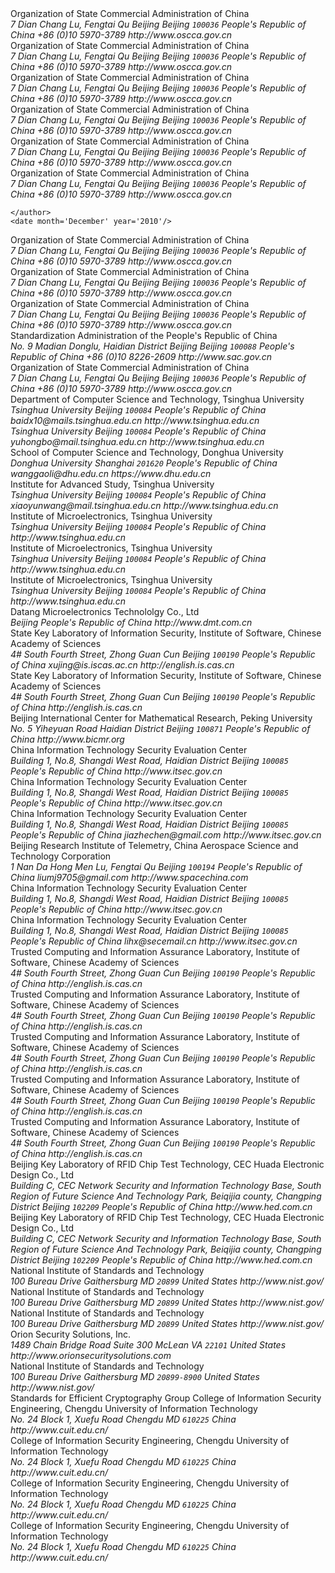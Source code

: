 <reference anchor='SM2' target='http://www.oscca.gov.cn/UpFile/2010122214822692.pdf'>
  <front>
    <title>Public Key Cryptographic Algorithm SM2 Based on Elliptic Curves</title>
    <author>
      <organization>Organization of State Commercial Administration of China</organization>
      <address>
        <postal>
         <street>7 Dian Chang Lu, Fengtai Qu</street>
         <city>Beijing</city>
         <region>Beijing</region>
         <code>100036</code>
         <country>People's Republic of China</country>
        </postal>
        <phone>+86 (0)10 5970-3789</phone>
        <!--<email>contact@oscca.gov.cn</email>-->
        <uri>http://www.oscca.gov.cn</uri>
      </address>
    </author>
    <date month='December' year='2010'/>
  </front>
</reference>

<reference anchor='GMT-0003.1-2012' target='http://info.dacas.cn/sharedimages/ARTICLES/SMAlgorithms/SM2_1.pdf'>
<!--<reference anchor='SM2-1' target='http://www.oscca.gov.cn/UpFile/2010122214822692.pdf'>-->
  <front>
    <title>GM/T 0003.1-2012: Public Key Cryptographic Algorithm SM2 Based on Elliptic Curves Part 1: General</title>
    <author>
      <organization>Organization of State Commercial Administration of China</organization>
      <address>
        <postal>
         <street>7 Dian Chang Lu, Fengtai Qu</street>
         <city>Beijing</city>
         <region>Beijing</region>
         <code>100036</code>
         <country>People's Republic of China</country>
        </postal>
        <phone>+86 (0)10 5970-3789</phone>
        <!--<email>contact@oscca.gov.cn</email>-->
        <uri>http://www.oscca.gov.cn</uri>
      </address>
    </author>
    <date day='21' month='March' year='2012'/>
  </front>
</reference>


<reference anchor='SM2-1' target='http://info.dacas.cn/sharedimages/ARTICLES/SMAlgorithms/SM2_1.pdf'>
<!--<reference anchor='SM2-1' target='http://www.oscca.gov.cn/UpFile/2010122214822692.pdf'>-->
  <front>
  <!--GM/T 0003.1-2012-->
    <title>Public Key Cryptographic Algorithm SM2 Based on Elliptic Curves -- Part 1: General</title>
    <author>
      <organization>Organization of State Commercial Administration of China</organization>
      <address>
        <postal>
         <street>7 Dian Chang Lu, Fengtai Qu</street>
         <city>Beijing</city>
         <region>Beijing</region>
         <code>100036</code>
         <country>People's Republic of China</country>
        </postal>
        <phone>+86 (0)10 5970-3789</phone>
        <!--<email>contact@oscca.gov.cn</email>-->
        <uri>http://www.oscca.gov.cn</uri>
      </address>
    </author>
    <date month='December' year='2010'/>
  </front>
</reference>

<reference anchor='SM2-2' target='http://info.dacas.cn/sharedimages/ARTICLES/SMAlgorithms/SM2_2.pdf'>
<!--<reference anchor='SM2-2' target='http://www.oscca.gov.cn/UpFile/2010122214822692.pdf'>-->
  <front>
  <!--GM/T 0003.2-2012-->
    <title>Public Key Cryptographic Algorithm SM2 Based on Elliptic Curves -- Part 2: Digital Signature Algorithm</title>
    <author>
      <organization>Organization of State Commercial Administration of China</organization>
      <address>
        <postal>
         <street>7 Dian Chang Lu, Fengtai Qu</street>
         <city>Beijing</city>
         <region>Beijing</region>
         <code>100036</code>
         <country>People's Republic of China</country>
        </postal>
        <phone>+86 (0)10 5970-3789</phone>
        <!--<email>contact@oscca.gov.cn</email>-->
        <uri>http://www.oscca.gov.cn</uri>
      </address>
    </author>
    <date month='December' year='2010'/>
  </front>
</reference>

<reference anchor='SM2-3' target='http://info.dacas.cn/sharedimages/ARTICLES/SMAlgorithms/SM2_3.pdf'>
<!--<reference anchor='SM2-3' target='http://www.oscca.gov.cn/UpFile/2010122214822692.pdf'>-->
  <front>
  <!--GM/T 0003.3-2012-->
    <title>Public Key Cryptographic Algorithm SM2 Based on Elliptic Curves -- Part 3: Key Exchange Protocol</title>
    <author>
      <organization>Organization of State Commercial Administration of China</organization>
      <address>
        <postal>
         <street>7 Dian Chang Lu, Fengtai Qu</street>
         <city>Beijing</city>
         <region>Beijing</region>
         <code>100036</code>
         <country>People's Republic of China</country>
        </postal>
        <phone>+86 (0)10 5970-3789</phone>
        <!--<email>contact@oscca.gov.cn</email>-->
        <uri>http://www.oscca.gov.cn</uri>
      </address>
    </author>
    <date month='December' year='2010'/>
  </front>
</reference>

<!--<reference anchor='SM2-4' target='http://www.oscca.gov.cn/UpFile/2010122214822692.pdf'>-->
<reference anchor='SM2-4' target='http://info.dacas.cn/sharedimages/ARTICLES/SMAlgorithms/SM2_4.pdf'>
  <front>
  <!--GM/T 0003.4-2012-->
    <title>Public Key Cryptographic Algorithm SM2 Based on Elliptic Curves -- Part 4: Public Key Encryption Algorithm</title>
    <author>
      <organization>Organization of State Commercial Administration of China</organization>
      <address>
        <postal>
         <street>7 Dian Chang Lu, Fengtai Qu</street>
         <city>Beijing</city>
         <region>Beijing</region>
         <code>100036</code>
         <country>People's Republic of China</country>
        </postal>
        <phone>+86 (0)10 5970-3789</phone>
        <!--<email>contact@oscca.gov.cn</email>-->
        <uri>http://www.oscca.gov.cn</uri>
      </address>

    </author>
    <date month='December' year='2010'/>
  </front>
</reference>

<reference anchor='SM2-5' target='http://info.dacas.cn/sharedimages/ARTICLES/SMAlgorithms/SM2_5.pdf'>
<!--<reference anchor='SM2-PARAMS' target='http://www.oscca.gov.cn/UpFile/2010122214836668.pdf'>-->
  <front>
    <!--<title>Public Key Cryptographic Algorithm SM2 Recommended Elliptic Curves Parameters</title>-->
    <title>Public Key Cryptographic Algorithm SM2 Based on Elliptic Curves -- Part 5: Parameter definitions</title>
    <author>
      <organization>Organization of State Commercial Administration of China</organization>
      <address>
        <postal>
         <street>7 Dian Chang Lu, Fengtai Qu</street>
         <city>Beijing</city>
         <region>Beijing</region>
         <code>100036</code>
         <country>People's Republic of China</country>
        </postal>
        <phone>+86 (0)10 5970-3789</phone>
        <!--<email>contact@oscca.gov.cn</email>-->
        <uri>http://www.oscca.gov.cn</uri>
      </address>
    </author>
    <date month='December' year='2010'/>
  </front>
</reference>

<!--<reference anchor='SM3' target='http://www.oscca.gov.cn/UpFile/20101222141857786.pdf'>-->
<reference anchor='SM3' target='http://info.dacas.cn/sharedimages/ARTICLES/SMAlgorithms/SM3.pdf'>
  <front>
  <!--GM/T 0003.5-2012-->
    <title>SM3 Cryptographic Hash Algorithm</title>
    <author>
      <organization>Organization of State Commercial Administration of China</organization>
      <address>
        <postal>
         <street>7 Dian Chang Lu, Fengtai Qu</street>
         <city>Beijing</city>
         <region>Beijing</region>
         <code>100036</code>
         <country>People's Republic of China</country>
        </postal>
        <phone>+86 (0)10 5970-3789</phone>
        <!--<email>contact@oscca.gov.cn</email>-->
        <uri>http://www.oscca.gov.cn</uri>
      </address>
    </author>
    <date month='December' year='2010'/>
  </front>
</reference>

<!--<reference anchor='SM4' target='http://www.oscca.gov.cn/UpFile/200621016423197990.pdf'>-->
<reference anchor='SM4' target='http://info.dacas.cn/sharedimages/ARTICLES/SMAlgorithms/SM4.pdf'>
  <front>
    <title>SM4 block cipher algorithm</title>
    <author>
      <organization>Organization of State Commercial Administration of China</organization>
      <address>
        <postal>
         <street>7 Dian Chang Lu, Fengtai Qu</street>
         <city>Beijing</city>
         <region>Beijing</region>
         <code>100036</code>
         <country>People's Republic of China</country>
        </postal>
        <phone>+86 (0)10 5970-3789</phone>
        <!--<email>contact@oscca.gov.cn</email>-->
        <uri>http://www.oscca.gov.cn</uri>
      </address>
    </author>
    <date month='December' year='2010'/>
  </front>
</reference>

<reference anchor='GB15629.11-2003' target='http://www.gb688.cn/bzgk/gb/newGbInfo?hcno=74B9DD11287E72408C19C4D3A360D1BD'>
  <front>
    <title>Information technology -- Telecommunications and information exchange between systems -- Local and metropolitan area networks -- Specific requirements -- Part 11: Wireless LAN Medium Access Control (MAC) and Physical Layer (PHY) Specifications</title>
    <author>
      <organization>Standardization Administration of the People's Republic of China</organization>
      <address>
        <postal>
         <street>No. 9 Madian Donglu, Haidian District</street>
         <city>Beijing</city>
         <region>Beijing</region>
         <code>100088</code>
         <country>People's Republic of China</country>
        </postal>
        <phone>+86 (0)10 8226-2609</phone>
        <!--<email>contact@oscca.gov.cn</email>-->
        <uri>http://www.sac.gov.cn</uri>
      </address>
    </author>
    <date day='12' month='May' year='2003'/>
  </front>
</reference>


<reference anchor='OSCCA' target='http://www.oscca.gov.cn'>
  <front>
    <title>Organization of State Commercial Administration of China</title>
    <author>
      <organization>Organization of State Commercial Administration of China</organization>
      <address>
        <postal>
         <street>7 Dian Chang Lu, Fengtai Qu</street>
         <city>Beijing</city>
         <region>Beijing</region>
         <code>100036</code>
         <country>People's Republic of China</country>
        </postal>
        <phone>+86 (0)10 5970-3789</phone>
        <!--<email>contact@oscca.gov.cn</email>-->
        <uri>http://www.oscca.gov.cn</uri>
      </address>
    </author>
    <date month='May' year='2017'/>
  </front>
</reference>

<!--SM 3 References-->
<!--https://www.rsaconference.com/writable/presentations/file_upload/cryp-r31.pdf-->
<!--https://online.tugraz.at/tug_online/voe_main2.getvolltext?pCurrPk=67214-->
<!--https://pdfs.semanticscholar.org/1a01/eed95fc8d2de92e5b52c2856a76be5b3afa4.pdf-->

<reference anchor='SM3-Boomerang' target='https://doi.org/10.1049/iet-ifs.2013.0380'>
  <front>
    <title>Improved Boomerang Attacks on Round-Reduced SM3 and Keyed Permutation of BLAKE-256</title>
      <!--IET Information Security ( Volume: 9, Issue: 3, 5 2015 )-->
    <author initials="D." surname="Bai" fullname="Dongxia Bai">
      <organization>Department of Computer Science and Technology, Tsinghua University</organization>
      <address>
        <postal>
          <street>Tsinghua University</street>
          <city>Beijing</city>
          <code>100084</code>
          <country>People's Republic of China</country>
        </postal>
        <email>baidx10@mails.tsinghua.edu.cn</email>
        <uri>http://www.tsinghua.edu.cn</uri>
      </address>
    </author>
    <author initials="H." surname="Yu" fullname="Hongbo Yu">
      <address>
        <postal>
          <street>Tsinghua University</street>
          <city>Beijing</city>
          <code>100084</code>
          <country>People's Republic of China</country>
        </postal>
        <email>yuhongbo@mail.tsinghua.edu.cn</email>
        <uri>http://www.tsinghua.edu.cn</uri>
      </address>
    </author>
    <author initials="G." surname="Wang" fullname="Gaoli Wang">
      <organization>School of Computer Science and Technology, Donghua University</organization>
      <address>
        <postal>
         <street>Donghua University</street>
         <city>Shanghai</city>
         <!--<region>CA</region>-->
         <code>201620</code>
         <country>People's Republic of China</country>
        </postal>
        <email>wanggaoli@dhu.edu.cn</email>
        <uri>https://www.dhu.edu.cn</uri>
      </address>
    </author>
    <author initials="X." surname="Wang" fullname="Xiaoyun Wang">
      <organization>Institute for Advanced Study, Tsinghua University</organization>
      <address>
        <postal>
          <street>Tsinghua University</street>
          <city>Beijing</city>
          <code>100084</code>
          <country>People's Republic of China</country>
        </postal>
        <email>xiaoyunwang@mail.tsinghua.edu.cn</email>
        <uri>http://www.tsinghua.edu.cn</uri>
      </address>
    </author>
    <date day='16' month='April' year='2015'/>
  </front>
</reference>


<reference anchor='SM2-Template' target='https://doi.org/10.1109/CIS.2014.66'>
  <front>
    <title>A Novel Template Attack on wNAF Algorithm of ECC</title>
<!--2014 Tenth International Conference on Computational Intelligence and Security, Kunming, 2014, pp. 671-675.-->
    <author initials="Z." surname="Zhang" fullname="Zhenbin Zhang">
      <organization>Institute of Microelectronics, Tsinghua University</organization>
      <address>
        <postal>
          <street>Tsinghua University</street>
          <city>Beijing</city>
          <code>100084</code>
          <country>People's Republic of China</country>
        </postal>
        <uri>http://www.tsinghua.edu.cn</uri>
      </address>
    </author>
    <author initials="L." surname="Wu" fullname="Liji Wu">
      <organization>Institute of Microelectronics, Tsinghua University</organization>
      <address>
        <postal>
          <street>Tsinghua University</street>
          <city>Beijing</city>
          <code>100084</code>
          <country>People's Republic of China</country>
        </postal>
        <uri>http://www.tsinghua.edu.cn</uri>
      </address>
    </author>
    <author initials="Z." surname="Mu" fullname="Zhaoli Mu">
      <organization>Institute of Microelectronics, Tsinghua University</organization>
      <address>
        <postal>
          <street>Tsinghua University</street>
          <city>Beijing</city>
          <code>100084</code>
          <country>People's Republic of China</country>
        </postal>
        <uri>http://www.tsinghua.edu.cn</uri>
      </address>
    </author>
    <author initials="X." surname="Zhang" fullname="Xiangmin Zhang">
      <organization>Datang Microelectronics Technololgy Co., Ltd</organization>
      <address>
        <postal>
          <city>Beijing</city>
          <country>People's Republic of China</country>
        </postal>
        <uri>http://www.dmt.com.cn</uri>
      </address>
    </author>
    <date month='November' year='2014'/>
  </front>
</reference>

<reference anchor='SM2-KEP-Comments' target='https://dx.doi.org/10.1007/978-3-642-25513-7_12'>
  <front>
    <title>Comments on the SM2 Key Exchange Protocol</title>
<!--bookTitle="Cryptology and Network Security: 10th International Conference, CANS 2011, Sanya, China, December 10-12, 2011. Proceedings",-->
    <author initials="X." surname="Xu" fullname="Jing Xu">
      <organization>State Key Laboratory of Information Security, Institute of Software, Chinese Academy of Sciences</organization>
      <address>
        <postal>
          <street>4# South Fourth Street, Zhong Guan Cun</street>
          <city>Beijing</city>
          <code>100190</code>
          <country>People's Republic of China</country>
        </postal>
        <email>xujing@is.iscas.ac.cn</email>
        <uri>http://english.is.cas.cn</uri>
      </address>
    </author>
    <author initials="D." surname="Feng" fullname="Dengguo Feng">
      <organization>State Key Laboratory of Information Security, Institute of Software, Chinese Academy of Sciences</organization>
      <address>
        <postal>
          <street>4# South Fourth Street, Zhong Guan Cun</street>
          <city>Beijing</city>
          <code>100190</code>
          <country>People's Republic of China</country>
        </postal>
        <uri>http://english.is.cas.cn</uri>
      </address>
    </author>
    <date day='10' month='December' year='2011'/>
  </front>
</reference>

<reference anchor='SM2-DSA-Nonces' target='https://dx.doi.org/10.1007/978-3-319-12087-4_22'>
  <front>
    <title>Partially Known Nonces and Fault Injection Attacks on SM2 Signature Algorithm</title>
<!--Information Security and Cryptology: 9th International Conference, Inscrypt 2013, Guangzhou, China, November 27-30, 2013, Revised Selected Papers-->
    <author initials="M." surname="Liu" fullname="Mingjie Liu">
      <organization>Beijing International Center for Mathematical Research, Peking University</organization>
      <address>
        <postal>
          <street>No. 5 Yiheyuan Road Haidian District</street>
          <city>Beijing</city>
          <code>100871</code>
          <country>People's Republic of China</country>
        </postal>
        <uri>http://www.bicmr.org</uri>
      </address>
    </author>
    <author initials="J." surname="Chen" fullname="Jiazhe Chen">
      <organization>China Information Technology Security Evaluation Center</organization>
      <address>
        <postal>
          <street>Building 1, No.8, Shangdi West Road, Haidian District</street>
          <city>Beijing</city>
          <code>100085</code>
          <country>People's Republic of China</country>
        </postal>
        <uri>http://www.itsec.gov.cn</uri>
      </address>
    </author>
    <author initials="H." surname="Li" fullname="Hexin Li">
      <organization>China Information Technology Security Evaluation Center</organization>
      <address>
        <postal>
          <street>Building 1, No.8, Shangdi West Road, Haidian District</street>
          <city>Beijing</city>
          <code>100085</code>
          <country>People's Republic of China</country>
        </postal>
        <uri>http://www.itsec.gov.cn</uri>
      </address>
    </author>
    <date day='27' month='November' year='2013'/>
  </front>
</reference>


<reference anchor='SM2-DSA-Nonces2' target='https://doi.acm.org/10.1145/2714576.2714587'>
  <front>
    <title>Mind Your Nonces Moving: Template-Based Partially-Sharing Nonces Attack on SM2 Digital Signature Algorithm</title>
<!--Proceedings of the 10th ACM Symposium on Information, Computer and Communications Security (ASIA CCS '15)-->
    <author initials="J." surname="Chen" fullname="Jiazhe Chen">
      <organization>China Information Technology Security Evaluation Center</organization>
      <address>
        <postal>
          <street>Building 1, No.8, Shangdi West Road, Haidian District</street>
          <city>Beijing</city>
          <code>100085</code>
          <country>People's Republic of China</country>
        </postal>
        <email>jiazhechen@gmail.com</email>
        <uri>http://www.itsec.gov.cn</uri>
      </address>
    </author>
    <author initials="M." surname="Liu" fullname="Mingjie Liu">
      <organization>Beijing Research Institute of Telemetry, China Aerospace Science and Technology Corporation</organization>
      <address>
        <postal>
          <street>1 Nan Da Hong Men Lu, Fengtai Qu</street>
          <city>Beijing</city>
          <code>100194</code>
          <country>People's Republic of China</country>
        </postal>
        <email>liumj9705@gmail.com</email>
        <uri>http://www.spacechina.com</uri>
      </address>
    </author>
    <author initials="H." surname="Shi" fullname="Hongsong Shi">
      <organization>China Information Technology Security Evaluation Center</organization>
      <address>
        <postal>
          <street>Building 1, No.8, Shangdi West Road, Haidian District</street>
          <city>Beijing</city>
          <code>100085</code>
          <country>People's Republic of China</country>
        </postal>
        <uri>http://www.itsec.gov.cn</uri>
        <!--<email>unknown</email>-->
      </address>
    </author>
    <author initials="H." surname="Li" fullname="Hexin Li">
      <organization>China Information Technology Security Evaluation Center</organization>
      <address>
        <postal>
          <street>Building 1, No.8, Shangdi West Road, Haidian District</street>
          <city>Beijing</city>
          <code>100085</code>
          <country>People's Republic of China</country>
        </postal>
        <email>lihx@secemail.cn</email>
        <uri>http://www.itsec.gov.cn</uri>
      </address>
    </author>
    <date day='27' month='November' year='2015'/>
  </front>
</reference>



<reference anchor='SM2-DSA-Lattice' target='https://doi.org/10.1007/978-3-319-29814-6_6'>
  <front>
    <title>Practical Lattice-Based Fault Attack and Countermeasure on SM2 Signature Algorithm</title>
<!--Information and Communications Security. ICICS 2015. Lecture Notes in Computer Science, vol 9543. Springer, Cham-->
    <author initials="W." surname="Cao" fullname="Weiqiong Cao">
      <organization>Trusted Computing and Information Assurance Laboratory, Institute of Software, Chinese Academy of Sciences</organization>
      <address>
        <postal>
          <street>4# South Fourth Street, Zhong Guan Cun</street>
          <city>Beijing</city>
          <code>100190</code>
          <country>People's Republic of China</country>
        </postal>
        <uri>http://english.is.cas.cn</uri>
      </address>
    </author>
    <author initials="J." surname="Feng" fullname="Jingyi Feng">
      <organization>Trusted Computing and Information Assurance Laboratory, Institute of Software, Chinese Academy of Sciences</organization>
      <address>
        <postal>
          <street>4# South Fourth Street, Zhong Guan Cun</street>
          <city>Beijing</city>
          <code>100190</code>
          <country>People's Republic of China</country>
        </postal>
        <uri>http://english.is.cas.cn</uri>
      </address>
    </author>
    <author initials="S." surname="Zhu" fullname="Shaofeng Zhu">
      <organization>Trusted Computing and Information Assurance Laboratory, Institute of Software, Chinese Academy of Sciences</organization>
      <address>
        <postal>
          <street>4# South Fourth Street, Zhong Guan Cun</street>
          <city>Beijing</city>
          <code>100190</code>
          <country>People's Republic of China</country>
        </postal>
        <uri>http://english.is.cas.cn</uri>
      </address>
    </author>
    <author initials="H." surname="Chen" fullname="Hua Chen">
      <organization>Trusted Computing and Information Assurance Laboratory, Institute of Software, Chinese Academy of Sciences</organization>
      <address>
        <postal>
          <street>4# South Fourth Street, Zhong Guan Cun</street>
          <city>Beijing</city>
          <code>100190</code>
          <country>People's Republic of China</country>
        </postal>
        <uri>http://english.is.cas.cn</uri>
      </address>
    </author>
    <author initials="W." surname="Wu" fullname="Wenling Wu">
      <organization>Trusted Computing and Information Assurance Laboratory, Institute of Software, Chinese Academy of Sciences</organization>
      <address>
        <postal>
          <street>4# South Fourth Street, Zhong Guan Cun</street>
          <city>Beijing</city>
          <code>100190</code>
          <country>People's Republic of China</country>
        </postal>
        <uri>http://english.is.cas.cn</uri>
      </address>
    </author>
    <author initials="X." surname="Han" fullname="Xucang Han">
      <organization>Beijing Key Laboratory of RFID Chip Test Technology, CEC Huada Electronic Design Co., Ltd</organization>
      <address>
        <postal>
          <street>Building C, CEC Network Security and Information Technology Base, South Region of Future Science And Technology Park, Beiqijia county, Changping District</street>
          <city>Beijing</city>
          <code>102209</code>
          <country>People's Republic of China</country>
        </postal>
        <uri>http://www.hed.com.cn</uri>
      </address>
    </author>
    <author initials="X." surname="Zheng" fullname="Xiaoguang Zheng">
      <organization>Beijing Key Laboratory of RFID Chip Test Technology, CEC Huada Electronic Design Co., Ltd</organization>
      <address>
        <postal>
          <street>Building C, CEC Network Security and Information Technology Base, South Region of Future Science And Technology Park, Beiqijia county, Changping District</street>
          <city>Beijing</city>
          <code>102209</code>
          <country>People's Republic of China</country>
        </postal>
        <uri>http://www.hed.com.cn</uri>
      </address>
    </author>
    <date month='November' year='2016'/>
  </front>
</reference>

<reference anchor='NIST.SP.800-56Ar2' target='http://dx.doi.org/10.6028/NIST.SP.800-56Ar2'>
  <front>
    <title>SP 800-56Ar2 Recommendation for Pair-Wise Key Establishment Schemes Using Discrete Logarithm Cryptography</title>
    <author initials="B." surname="Barker" fullname="Elaine B. Barker">
      <organization>National Institute of Standards and Technology</organization>
      <address>
        <postal>
          <street>100 Bureau Drive</street>
          <city>Gaithersburg</city>
          <region>MD</region>
          <code>20899</code>
          <country>United States</country>
        </postal>
        <uri>http://www.nist.gov/</uri>
      </address>
    </author>
    <author initials="L." surname="Chen" fullname="Lily Chen">
      <organization>National Institute of Standards and Technology</organization>
      <address>
        <postal>
          <street>100 Bureau Drive</street>
          <city>Gaithersburg</city>
          <region>MD</region>
          <code>20899</code>
          <country>United States</country>
        </postal>
        <uri>http://www.nist.gov/</uri>
      </address>
    </author>
    <author initials="A." surname="Roginsky" fullname="Allen Roginsky">
      <organization>National Institute of Standards and Technology</organization>
      <address>
        <postal>
          <street>100 Bureau Drive</street>
          <city>Gaithersburg</city>
          <region>MD</region>
          <code>20899</code>
          <country>United States</country>
        </postal>
        <uri>http://www.nist.gov/</uri>
      </address>
    </author>
    <author initials="M." surname="Smid" fullname="Miles Smid">
      <organization>Orion Security Solutions, Inc.</organization>
      <address>
        <postal>
          <street>1489 Chain Bridge Road</street>
          <street>Suite 300</street>
          <city>McLean</city>
          <region>VA</region>
          <code>22101</code>
          <country>United States</country>
        </postal>
        <uri>http://www.orionsecuritysolutions.com</uri>
      </address>
    </author>
    <date month='May' year='2013'/>
  </front>
</reference>

<reference anchor='NIST.FIPS.180-4' target=' http://dx.doi.org/10.6028/NIST.FIPS.180-4'>
  <front>
    <title>FIPS 180-4 Secure Hash Standard (SHS)</title>
    <author>
      <organization>National Institute of Standards and Technology</organization>
      <address>
        <postal>
          <street>100 Bureau Drive</street>
          <city>Gaithersburg</city>
          <region>MD</region>
          <code>20899-8900</code>
          <country>United States</country>
        </postal>
        <uri>http://www.nist.gov/</uri>
      </address>
    </author>
    <date month='August' year='2015'/>
  </front>
</reference>

<reference anchor='SEC1' target='http://www.secg.org/SEC1-Ver-1.0.pdf'>
  <front>
    <title>SEC 1: Elliptic Curve Cryptography</title>
    <author>
      <organization>Standards for Efficient Cryptography Group</organization>
    </author>
    <date month='September' year='2010'/>
  </front>
</reference>

<reference anchor='SM4-Power' target=' http://dx.doi.org/10.6028/NIST.FIPS.180-4'>
  <front>
    <!-- Journal on Communications Vol. 36 No 10. -->
    <title>Improved chosen-plaintext power analysis attack against SM4 at the round-output</title>
    <author initials="Z." surname="Du" fullname="Zhi-bo Du">
      <organization>College of Information Security Engineering, Chengdu University of Information Technology</organization>
      <address>
        <postal>
          <street>No. 24 Block 1, Xuefu Road</street>
          <city>Chengdu</city>
          <region>MD</region>
          <code>610225</code>
          <country>China</country>
        </postal>
        <uri>http://www.cuit.edu.cn/</uri>
      </address>
    </author>
    <author initials="Z." surname="Wu" fullname="Zhen Wu">
      <organization>College of Information Security Engineering, Chengdu University of Information Technology</organization>
      <address>
        <postal>
          <street>No. 24 Block 1, Xuefu Road</street>
          <city>Chengdu</city>
          <region>MD</region>
          <code>610225</code>
          <country>China</country>
        </postal>
        <uri>http://www.cuit.edu.cn/</uri>
      </address>
    </author>
    <author initials="M." surname="Wang" fullname="Min Wang">
      <organization>College of Information Security Engineering, Chengdu University of Information Technology</organization>
      <address>
        <postal>
          <street>No. 24 Block 1, Xuefu Road</street>
          <city>Chengdu</city>
          <region>MD</region>
          <code>610225</code>
          <country>China</country>
        </postal>
        <uri>http://www.cuit.edu.cn/</uri>
      </address>
    </author>
    <author initials="J." surname="Rao" fullname="Jin-tao Rao">
      <organization>College of Information Security Engineering, Chengdu University of Information Technology</organization>
      <address>
        <postal>
          <street>No. 24 Block 1, Xuefu Road</street>
          <city>Chengdu</city>
          <region>MD</region>
          <code>610225</code>
          <country>China</country>
        </postal>
        <uri>http://www.cuit.edu.cn/</uri>
      </address>
    </author>
    <date month='October' year='2015'/>
  </front>
</reference>
